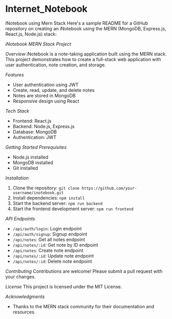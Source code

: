# Internet_Notebook
INotebook using Mern Stack
Here's a sample README for a GitHub repository on creating an iNotebook using the MERN (MongoDB, Express.js, React.js, Node.js) stack:

*iNotebook MERN Stack Project*

*Overview*
iNotebook is a note-taking application built using the MERN stack. This project demonstrates how to create a full-stack web application with user authentication, note creation, and storage.

*Features*
- User authentication using JWT
- Create, read, update, and delete notes
- Notes are stored in MongoDB
- Responsive design using React

*Tech Stack*
- Frontend: React.js
- Backend: Node.js, Express.js
- Database: MongoDB
- Authentication: JWT

*Getting Started*
*Prerequisites*
- Node.js installed
- MongoDB installed
- Git installed

*Installation*
1. Clone the repository: `git clone https://github.com/your-username/inotebook.git`
2. Install dependencies: `npm install`
3. Start the backend server: `npm run backend`
4. Start the frontend development server: `npm run frontend`

*API Endpoints*
- `/api/auth/login`: Login endpoint
- `/api/auth/signup`: Signup endpoint
- `/api/notes`: Get all notes endpoint
- `/api/notes/:id`: Get note by ID endpoint
- `/api/notes`: Create note endpoint
- `/api/notes/:id`: Update note endpoint
- `/api/notes/:id`: Delete note endpoint

*Contributing*
Contributions are welcome! Please submit a pull request with your changes.

*License*
This project is licensed under the MIT License.

*Acknowledgments*
- Thanks to the MERN stack community for their documentation and resources.
